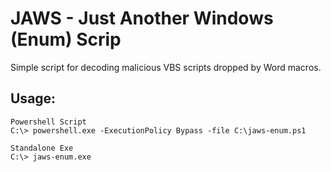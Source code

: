 # JAWS - Just Another Windows (Enum) Scrip

Simple script for decoding malicious VBS scripts dropped by Word macros.

## Usage:

```
Powershell Script
C:\> powershell.exe -ExecutionPolicy Bypass -file C:\jaws-enum.ps1

Standalone Exe
C:\> jaws-enum.exe

```
